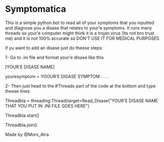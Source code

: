 # Symptomatica
This is a simple python bot to read all of your symptoms that you inputted and diagnose you a disase that relates to your'e symptoms. It runs many threads so your'e computer might think it is a trojan virus (Its not bro trust me) and it is not 100% accurate so DON'T USE IT FOR MEDICAL PURPOSES


if yu want to add an disase just do theese steps:

1- Go to .ini file and format your'e disase like this

[YOUR'E DISASE NAME]

youresymptom = YOOUR'E DISASE SYMPTOM
.
.
.
.




2- Then just head to the #Threads part of the code at the bottom and type theese lines:

Threadbla = threading.Thread(target=Read_Disase("YOUR'E DISASE NAME THAT YOU PUT IN .INI FILE GOES HERE")

Threadbla.start()

Threadbla.join()

Made by @Mors_Atra
